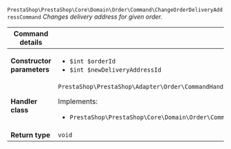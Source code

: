 `PrestaShop\PrestaShop\Core\Domain\Order\Command\ChangeOrderDeliveryAddressCommand`
_Changes delivery address for given order._

| Command details            |    |
| -------------------------- | -- |
| **Constructor parameters** | <ul> <li>`$int $orderId`</li>  <li>`$int $newDeliveryAddressId`</li> </ul> |
| **Handler class**          | `PrestaShop\PrestaShop\Adapter\Order\CommandHandler\ChangeOrderDeliveryAddressHandler`  <p> Implements: </p> <ul>  <li>`PrestaShop\PrestaShop\Core\Domain\Order\CommandHandler\ChangeOrderDeliveryAddressHandlerInterface`</li>  |
| **Return type** |  `void`  |
